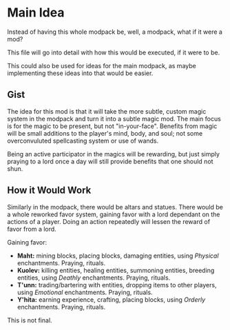# Main Idea
Instead of having this whole modpack be, well, a modpack, what if it were a mod?

This file will go into detail with how this would be executed, if it were to be.

This could also be used for ideas for the main modpack, as maybe implementing these ideas into that would be easier.

## Gist
The idea for this mod is that it will take the more subtle, custom magic system in the modpack and turn it into a subtle magic mod. The main focus is for the magic to be present, but not "in-your-face". Benefits from magic will be small additions to the player's mind, body, and soul; not some overconvuluted spellcasting system or use of wands.

Being an active participator in the magics will be rewarding, but just simply praying to a lord once a day will still provide benefits that one should not shun.

## How it Would Work
Similarly in the modpack, there would be altars and statues. There would be a whole reworked favor system, gaining favor with a lord dependant on the actions of a player. Doing an action repeatedly will lessen the reward of favor from a lord.

Gaining favor:
- **Maht:** mining blocks, placing blocks, damaging entities, using _Physical_ enchantments. Praying, rituals.
- **Kuolev:** killing entities, healing entities, summoning entities, breeding entities, using _Deathly_ enchantments. Praying, rituals.
- **T'unn:** trading/bartering with entities, dropping items to other players, using _Emotional_ enchantments. Praying, rituals.
- **Y'hita:** earning experience, crafting, placing blocks, using _Orderly_ enchantments. Praying, rituals.

This is not final.

